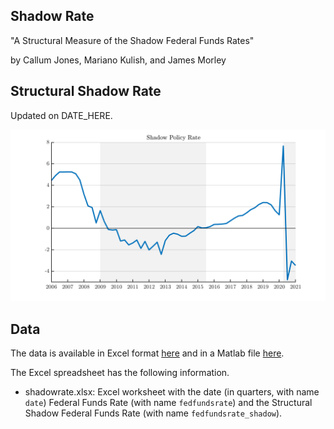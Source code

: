 ## Shadow Rate

"A Structural Measure of the Shadow Federal Funds Rates"

by Callum Jones, Mariano Kulish, and James Morley

## Structural Shadow Rate

Updated on DATE_HERE.

![Shadow Rate](exhibits/shadowrate.png)

## Data

The data is available in Excel format [here](exhibits/shadowrate.xlsx) and in a Matlab file [here](exhibits/shadowrate.mat). 

The Excel spreadsheet has the following information.
- shadowrate.xlsx: Excel worksheet with the date (in quarters, with name `date`) Federal Funds Rate (with name `fedfundsrate`) and the Structural Shadow Federal Funds Rate (with name `fedfundsrate_shadow`).

<!---
    ## Figures in the Text

`shadow_rate_main` - shocks_shadow_dist
`shadow_rate_main_shocks` - shocks_shadow_dist

`shadow_rate_zlb_combined` - shocks_shadow_dist

`contribution_sh_shocks_srlr_sh_r20only` - long_rate_decomp

`stsr_var_zlb` - run_var
`wuxia_var_zlb` - run_var

`shadow_rate_main_ext`
-->